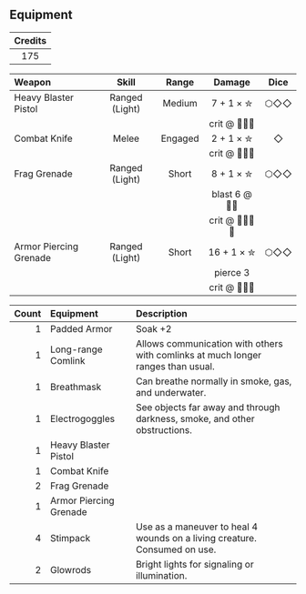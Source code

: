 ## Equipment

| Credits |
|:-------:|
|   175   |

|         Weapon         |     Skill      |  Range  |    Damage     | Dice |
|:---------------------- |:--------------:|:-------:|:-------------:|:----:|
| Heavy Blaster Pistol   | Ranged (Light) | Medium  | 7 + 1 × ✮     | ⬡◇◇
|                        |                |         | crit @ 🦇🦇🦇
| Combat Knife           | Melee          | Engaged | 2 + 1 × ✮     | ◇
|                        |                |         | crit @ 🦇🦇🦇
| Frag Grenade           | Ranged (Light) | Short   | 8 + 1 × ✮     | ⬡◇◇
|                        |                |         | blast 6 @ 🦇🦇
|                        |                |         | crit @ 🦇🦇🦇🦇
| Armor Piercing Grenade | Ranged (Light) | Short   | 16 + 1 × ✮    | ⬡◇◇
|                        |                |         | pierce 3
|                        |                |         | crit @ 🦇🦇🦇

| Count |        Equipment       | Description |
| -----:|:---------------------- |:----------- |
|   1   | Padded Armor           | Soak +2
|   1   | Long-range Comlink     | Allows communication with others with comlinks at much longer ranges than usual.
|   1   | Breathmask             | Can breathe normally in smoke, gas, and underwater.
|   1   | Electrogoggles         | See objects far away and through darkness, smoke, and other obstructions.
|   1   | Heavy Blaster Pistol
|   1   | Combat Knife
|   2   | Frag Grenade
|   1   | Armor Piercing Grenade
|   4   | Stimpack               | Use as a maneuver to heal 4 wounds on a living creature. Consumed on use.
|   2   | Glowrods               | Bright lights for signaling or illumination.
